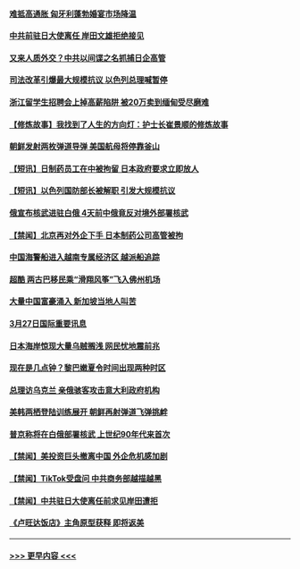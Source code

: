 #### [难抵高通胀 匈牙利蓬勃婚宴市场降温](../pages/prog202/a103677755.md?t=03280943) 
#### [中共前驻日大使离任 岸田文雄拒绝接见](../pages/prog202/a103677745.md?t=03280943) 
#### [又来人质外交？中共以间谍之名抓捕日企高管](../pages/prog202/a103677748.md?t=03280943) 
#### [司法改革引爆最大规模抗议 以色列总理喊暂停](../pages/prog202/a103677765.md?t=03280943) 
#### [浙江留学生招聘会上掉高薪陷阱 被20万卖到缅甸受尽磨难](../pages/prog202/a103677718.md?t=03280943) 
#### [【修炼故事】我找到了人生的方向灯：护士长崔景顺的修炼故事](../pages/prog202/a103677559.md?t=03280943) 
#### [朝鲜发射两枚弹道导弹 美国航母将停靠釜山](../pages/prog202/a103677563.md?t=03280943) 
#### [【短讯】日制药员工在中被拘留 日本政府要求立即放人](../pages/prog202/a103677550.md?t=03280943) 
#### [【短讯】以色列国防部长被解职 引发大规模抗议](../pages/prog202/a103677549.md?t=03280943) 
#### [俄宣布核武进驻白俄 4天前中俄竟反对境外部署核武](../pages/prog202/a103677524.md?t=03280943) 
#### [【禁闻】北京再对外企下手 日本制药公司高管被拘](../pages/prog202/a103677471.md?t=03280943) 
#### [中国海警船进入越南专属经济区 越派船追踪](../pages/prog202/a103677297.md?t=03280943) 
#### [超酷 两古巴移民乘“滑翔风筝”飞入佛州机场](../pages/prog202/a103677300.md?t=03280943) 
#### [大量中国富豪涌入 新加坡当地人叫苦](../pages/prog202/a103677306.md?t=03280943) 
#### [3月27日国际重要讯息](../pages/prog202/a103677310.md?t=03280943) 
#### [日本海岸惊现大量乌贼搁浅 网民忧地震前兆](../pages/prog202/a103677222.md?t=03280943) 
#### [现在是几点钟？黎巴嫩夏令时间出现两种时区](../pages/prog202/a103677130.md?t=03280943) 
#### [总理访乌克兰 亲俄骇客攻击意大利政府机构](../pages/prog202/a103677106.md?t=03280943) 
#### [美韩两栖登陆训练展开 朝鲜再射弹道飞弹挑衅](../pages/prog202/a103677081.md?t=03280943) 
#### [普京称将在白俄部署核武 上世纪90年代来首次](../pages/prog202/a103676955.md?t=03280943) 
#### [【禁闻】美投资巨头撤离中国 外企危机感加剧](../pages/prog202/a103676895.md?t=03280943) 
#### [【禁闻】TikTok受盘问 中共商务部越描越黑](../pages/prog202/a103676893.md?t=03280943) 
#### [【禁闻】中共驻日大使离任前求见岸田遭拒](../pages/prog202/a103676901.md?t=03280943) 
#### [《卢旺达饭店》主角原型获释 即将返美](../pages/prog202/a103676830.md?t=03280943) 

----
#### [ >>> 更早内容 <<< ](../indexes/prog202-earlier.md)
